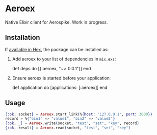# Aeroex

Native Elixir client for Aerospike.
Work in progress.

## Installation

If [available in Hex](https://hex.pm/docs/publish), the package can be installed as:

  1. Add aeroex to your list of dependencies in `mix.exs`:

        def deps do
          [{:aeroex, "~> 0.0.1"}]
        end

  2. Ensure aeroex is started before your application:

        def application do
          [applications: [:aeroex]]
        end

## Usage

```elixir
{:ok, socket} = Aeroex.start_link(%{host: '127.0.0.1', port: 3000})
record = %{"bin1" => "value1", "bin2" => "value2"}
{:ok, _} = Aeroex.write(socket, "test", "set", "key", record)
{:ok, result} = Aeroex.read(socket, "test", "set", "key")
```
